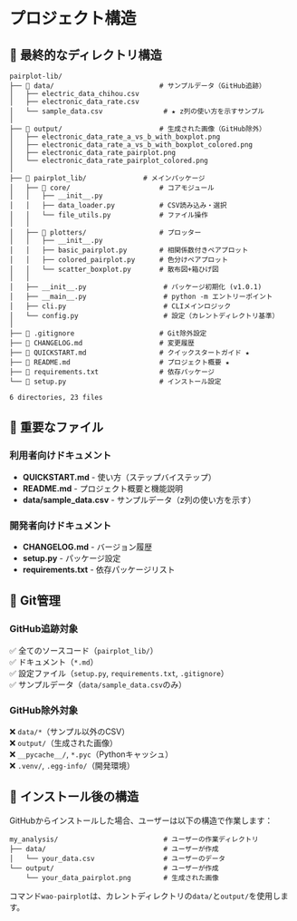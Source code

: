 # プロジェクト構造

## 📁 最終的なディレクトリ構造

```
pairplot-lib/
├── 📂 data/                          # サンプルデータ（GitHub追跡）
│   ├── electric_data_chihou.csv
│   ├── electronic_data_rate.csv
│   └── sample_data.csv               # ★ z列の使い方を示すサンプル
│
├── 📂 output/                        # 生成された画像（GitHub除外）
│   ├── electronic_data_rate_a_vs_b_with_boxplot.png
│   ├── electronic_data_rate_a_vs_b_with_boxplot_colored.png
│   ├── electronic_data_rate_pairplot.png
│   └── electronic_data_rate_pairplot_colored.png
│
├── 📂 pairplot_lib/              # メインパッケージ
│   ├── 📂 core/                      # コアモジュール
│   │   ├── __init__.py
│   │   ├── data_loader.py           # CSV読み込み・選択
│   │   └── file_utils.py            # ファイル操作
│   │
│   ├── 📂 plotters/                  # プロッター
│   │   ├── __init__.py
│   │   ├── basic_pairplot.py        # 相関係数付きペアプロット
│   │   ├── colored_pairplot.py      # 色分けペアプロット
│   │   └── scatter_boxplot.py       # 散布図+箱ひげ図
│   │
│   ├── __init__.py                   # パッケージ初期化 (v1.0.1)
│   ├── __main__.py                   # python -m エントリーポイント
│   ├── cli.py                        # CLIメインロジック
│   └── config.py                     # 設定（カレントディレクトリ基準）
│
├── 📄 .gitignore                     # Git除外設定
├── 📄 CHANGELOG.md                   # 変更履歴
├── 📄 QUICKSTART.md                  # クイックスタートガイド ★
├── 📄 README.md                      # プロジェクト概要 ★
├── 📄 requirements.txt               # 依存パッケージ
└── 📄 setup.py                       # インストール設定

6 directories, 23 files
```

## 🎯 重要なファイル

### 利用者向けドキュメント
- **QUICKSTART.md** - 使い方（ステップバイステップ）
- **README.md** - プロジェクト概要と機能説明
- **data/sample_data.csv** - サンプルデータ（z列の使い方を示す）

### 開発者向けドキュメント
- **CHANGELOG.md** - バージョン履歴
- **setup.py** - パッケージ設定
- **requirements.txt** - 依存パッケージリスト

## 📝 Git管理

### GitHub追跡対象
✅ 全てのソースコード（`pairplot_lib/`）  
✅ ドキュメント（`*.md`）  
✅ 設定ファイル（`setup.py`, `requirements.txt`, `.gitignore`）  
✅ サンプルデータ（`data/sample_data.csv`のみ）

### GitHub除外対象
❌ `data/*`（サンプル以外のCSV）  
❌ `output/`（生成された画像）  
❌ `__pycache__/`, `*.pyc`（Pythonキャッシュ）  
❌ `.venv/`, `.egg-info/`（開発環境）

## 🚀 インストール後の構造

GitHubからインストールした場合、ユーザーは以下の構造で作業します：

```
my_analysis/                          # ユーザーの作業ディレクトリ
├── data/                             # ユーザーが作成
│   └── your_data.csv                 # ユーザーのデータ
└── output/                           # ユーザーが作成
    └── your_data_pairplot.png        # 生成された画像
```

コマンド`wao-pairplot`は、カレントディレクトリの`data/`と`output/`を使用します。

